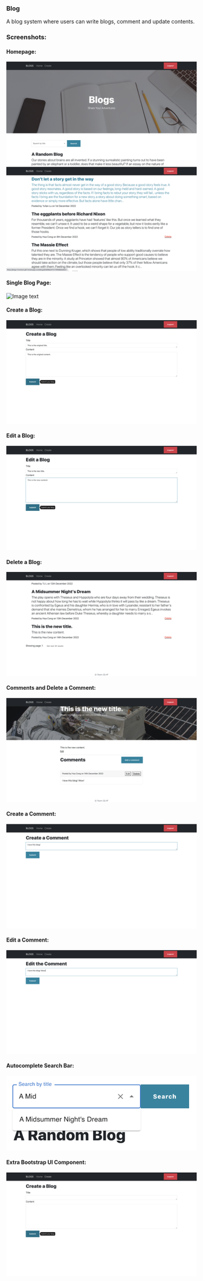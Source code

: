 ### Blog </br>
A blog system where users can write blogs, comment and update contents. <br/>

### Screenshots:</br>
#### Homepage:
![Image text](screenshots/homepage1.png)
![Image text](screenshots/homepage2.png)<br/>
#### Single Blog Page:
![Image text](screenshots/singleBlog.png)<br/>
#### Create a Blog:
![Image text](screenshots/createBlog.png)<br/>
#### Edit a Blog:
![Image text](screenshots/editBlog.png)<br/>
#### Delete a Blog:
![Image text](screenshots/deleteBlog.png)<br/>
#### Comments and Delete a Comment:
![Image text](screenshots/comments.png)<br/>
#### Create a Comment:
![Image text](screenshots/addComment.png)<br/>
#### Edit a Comment:
![Image text](screenshots/editComment.png)<br/>
#### Autocomplete Search Bar:
![Image text](screenshots/autocomplete.png)<br/>
#### Extra Bootstrap UI Component:
![Image text](screenshots/bootstrapComponent.png)<br/>
